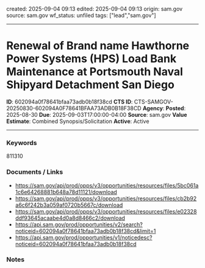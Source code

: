 created: 2025-09-04 09:13
edited: 2025-09-04 09:13
origin: sam.gov
source: sam.gov
wf_status: unfiled
tags: ["lead","sam.gov"]

---

# Renewal of Brand name Hawthorne Power Systems (HPS) Load Bank Maintenance at Portsmouth Naval Shipyard Detachment San Diego

**ID**: 602094a0f78641bfaa73adb0b18f38cd
**CTS ID**: CTS-SAMGOV-20250830-602094A0F78641BFAA73ADB0B18F38CD
**Agency**: 
**Posted**: 2025-08-30
**Due**: 2025-09-03T17:00:00-04:00
**Source**: sam.gov
**Value Estimate**: Combined Synopsis/Solicitation
**Active**: Active

---

### Keywords
811310

### Documents / Links
- <https://sam.gov/api/prod/opps/v3/opportunities/resources/files/5bc061a1c6e64268881b648a78d11121/download>
- <https://sam.gov/api/prod/opps/v3/opportunities/resources/files/cb2b92a6c6f242b3a059af0720b5667c/download>
- <https://sam.gov/api/prod/opps/v3/opportunities/resources/files/e02328ddf93645acaabe4d0a8d8466c2/download>
- <https://api.sam.gov/prod/opportunities/v2/search?noticeid=602094a0f78641bfaa73adb0b18f38cd&limit=1>
- <https://api.sam.gov/prod/opportunities/v1/noticedesc?noticeid=602094a0f78641bfaa73adb0b18f38cd>

### Notes

